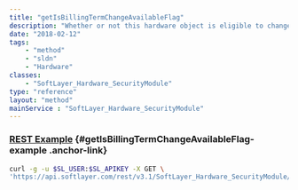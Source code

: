 ```yaml
---
title: "getIsBillingTermChangeAvailableFlag"
description: "Whether or not this hardware object is eligible to change to term billing."
date: "2018-02-12"
tags:
    - "method"
    - "sldn"
    - "Hardware"
classes:
    - "SoftLayer_Hardware_SecurityModule"
type: "reference"
layout: "method"
mainService : "SoftLayer_Hardware_SecurityModule"
---
```


### [REST Example](#getIsBillingTermChangeAvailableFlag-example) <a href="/article/rest/"><i class="fas fa-question"></i></a> {#getIsBillingTermChangeAvailableFlag-example .anchor-link} 
```bash
curl -g -u $SL_USER:$SL_APIKEY -X GET \
'https://api.softlayer.com/rest/v3.1/SoftLayer_Hardware_SecurityModule/{SoftLayer_Hardware_SecurityModuleID}/getIsBillingTermChangeAvailableFlag'
```

